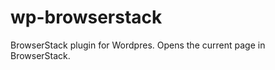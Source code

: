 wp-browserstack
===============

BrowserStack plugin for Wordpres. Opens the current page in BrowserStack.
